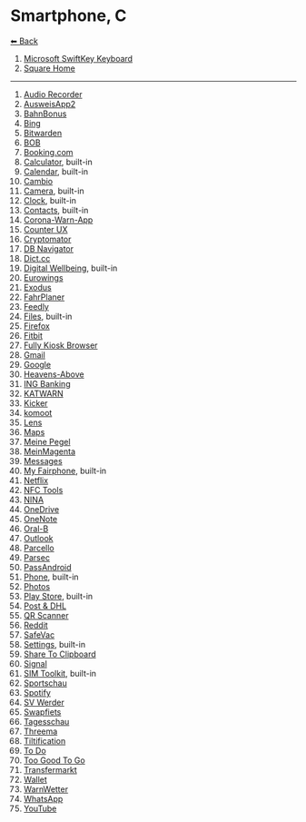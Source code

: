 # Smartphone, C

[⬅ Back](./README.md)

1. [Microsoft SwiftKey Keyboard](./app-list.md#microsoft-swiftkey-keyboard)
2. [Square Home](./app-list.md#square-home)
---
1. [Audio Recorder](./app-list.md#audio-recorder)
2. [AusweisApp2](./app-list.md#ausweisapp2)
2. [BahnBonus](./app-list.md#bahnbonus)
2. [Bing](./app-list.md#bing)
2. [Bitwarden](./app-list.md#bitwarden)
2. [BOB](./app-list.md#bob)
2. [Booking.com](./app-list.md#bookingcom)
2. [Calculator](./app-list.md#calculator), built-in
2. [Calendar](./app-list.md#calendar), built-in
2. [Cambio](./app-list.md#cambio)
2. [Camera](./app-list.md#camera), built-in
2. [Clock](./app-list.md#clock), built-in
2. [Contacts](./app-list.md#contacts), built-in
2. [Corona-Warn-App](./app-list.md#corona-warn-app)
2. [Counter UX](./app-list.md#counter-ux)
2. [Cryptomator](./app-list.md#cryptomator)
2. [DB Navigator](./app-list.md#db-navigator)
2. [Dict.cc](./app-list.md#dictcc)
2. [Digital Wellbeing](./app-list.md#digital-wellbeing), built-in
2. [Eurowings](./app-list.md#eurowings)
2. [Exodus](./app-list.md#exodus)
2. [FahrPlaner](./app-list.md#fahrplaner)
2. [Feedly](./app-list.md#feedly)
2. [Files](./app-list.md#files), built-in
2. [Firefox](./app-list.md#firefox)
2. [Fitbit](./app-list.md#fitbit)
2. [Fully Kiosk Browser](./app-list.md#fully-kiosk-browser)
2. [Gmail](./app-list.md#gmail)
2. [Google](./app-list.md#google)
2. [Heavens-Above](./app-list.md#heavens-above)
2. [ING Banking](./app-list.md#ing-banking)
2. [KATWARN](./app-list.md#katwarn)
2. [Kicker](./app-list.md#kicker)
2. [komoot](./app-list.md#komoot)
2. [Lens](./app-list.md#lens)
2. [Maps](./app-list.md#maps)
2. [Meine Pegel](./app-list.md#meine-pegel)
2. [MeinMagenta](./app-list.md#meinmagenta)
2. [Messages](./app-list.md#messages)
2. [My Fairphone](./app-list.md#my-fairphone), built-in
2. [Netflix](./app-list.md#netflix)
2. [NFC Tools](./app-list.md#nfc-tools)
2. [NINA](./app-list.md#nina)
2. [OneDrive](./app-list.md#onedrive)
2. [OneNote](./app-list.md#onenote)
2. [Oral-B](./app-list.md#oral-b)
2. [Outlook](./app-list.md#outlook)
2. [Parcello](./app-list.md#parcello)
2. [Parsec](./app-list.md#parsec)
2. [PassAndroid](./app-list.md#passandroid)
2. [Phone](./app-list.md#phone), built-in
2. [Photos](./app-list.md#photos)
2. [Play Store](./app-list.md#play-store), built-in
2. [Post & DHL](./app-list.md#post--dhl)
2. [QR Scanner](./app-list.md#qr-scanner)
2. [Reddit](./app-list.md#reddit)
2. [SafeVac](./app-list.md#safevac)
2. [Settings](./app-list.md#settings), built-in
2. [Share To Clipboard](./app-list.md#share-to-clipboard)
2. [Signal](./app-list.md#signal)
2. [SIM Toolkit](./app-list.md#sim-toolkit), built-in
2. [Sportschau](./app-list.md#sportschau)
2. [Spotify](./app-list.md#spotify)
2. [SV Werder](./app-list.md#sv-werder)
2. [Swapfiets](./app-list.md#swapfiets)
2. [Tagesschau](./app-list.md#tagesschau)
2. [Threema](./app-list.md#threema)
2. [Tiltification](./app-list.md#tiltification)
2. [To Do](./app-list.md#to-do)
2. [Too Good To Go](./app-list.md#too-good-to-go)
2. [Transfermarkt](./app-list.md#transfermarkt)
2. [Wallet](./app-list.md#wallet)
2. [WarnWetter](./app-list.md#warnwetter)
2. [WhatsApp](./app-list.md#whatsapp)
2. [YouTube](./app-list.md#youtube)
